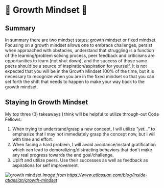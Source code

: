 # 🌱 Growth Mindset 🌱
## Summary
In summary there are two mindset states: growth mindset or fixed mindset. Focusing on a growth mindset allows one to embrace challenges, persist when approached with obstacles, understand that struggling is a function of the learning/problem solving process, peer feedback and criticisms are opportunities to learn (not shut down), and the success of those same peers should be a source of inspiration/aspiration for yourself. It is not expected that you will be in the Growth Mindset 100% of the time, but it is necessary to recognize when you are in the fixed mindset so that you can set forth the shift that needs to happen to make your way back to the growth mindset.
## Staying In Growth Mindset
My top three (3) takeaways I think will be helpful to utilize through-out Code Fellows:
1. When trying to understand/grasp a new concept, I will utilize *"yet..."* to emphasize that I may not immediately grasp the concept now, but I will with time and effort.
2. When facing a hard problem, I will avoid avoidance/instant gratification which can lead to demoralizing/distracting behaviors that don't make any real progress towards the end goal/challenge.
3. Uplift and utilize peers. Use their successes as well as feedback as aspirations for self improvement.

![growth mindset](https://i2.wp.com/atlassianblog.wpengine.com/wp-content/uploads/NewGrowthMindset2.png?w=1201&ssl=1)
*image from https://www.atlassian.com/blog/inside-atlassian/growth-mindset*
